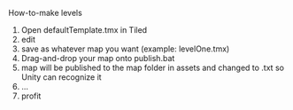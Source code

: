 How-to-make levels

1. Open defaultTemplate.tmx in Tiled
2. edit
3. save as whatever map you want (example: levelOne.tmx)
4. Drag-and-drop your map onto publish.bat
5. map will be published to the map folder in assets and changed to .txt so Unity can recognize it
6. ...
7. profit